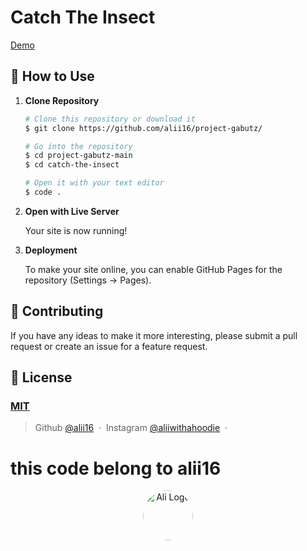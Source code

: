 # Catch The Insect

[Demo](https://alii16.github.io/project-gabutz/catch-the-insect/)

## 🚀 How to Use

1.  **Clone Repository**

    ```bash
    # Clone this repository or download it
    $ git clone https://github.com/alii16/project-gabutz/

    # Go into the repository
    $ cd project-gabutz-main
    $ cd catch-the-insect

    # Open it with your text editor
    $ code .
    ```

2. **Open with Live Server**

    Your site is now running!

3. **Deployment**

    To make your site online, you can enable GitHub Pages for the repository (Settings -> Pages).

## 📝 Contributing

If you have any ideas to make it more interesting, please submit a pull request or create an issue for a feature request.

## 🤝 License

### [MIT](LICENSE)

> Github [@alii16](https://github.com/alii16) &nbsp;&middot;&nbsp;
> Instagram [@aliiwithahoodie](https://instagram.com/aliiwithahoodie) &nbsp;&middot;&nbsp;

# this code belong to alii16
<p align="center">
    <a href="https://alii.mra.my.id" target="_blank">
        <img src="https://avatars.githubusercontent.com/u/154661557?s=400&u=ad2d933066154c9da791df2b210f0dead07a8c3a&v=4" width="80" style="border-radius: 50%;" alt="Ali Logo">
    </a>
</p>

